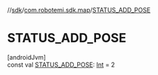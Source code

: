 //[sdk](../../index.md)/[com.robotemi.sdk.map](index.md)/[STATUS_ADD_POSE](-s-t-a-t-u-s_-a-d-d_-p-o-s-e.md)

# STATUS_ADD_POSE

[androidJvm]\
const val [STATUS_ADD_POSE](-s-t-a-t-u-s_-a-d-d_-p-o-s-e.md): [Int](https://kotlinlang.org/api/latest/jvm/stdlib/kotlin/-int/index.html) = 2
